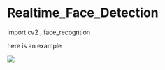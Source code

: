 <h1>Realtime_Face_Detection</h1>
import cv2 , face_recogntion
<br>
<p>here is an example</p>
<img src="https://cdn.discordapp.com/attachments/865789808630431774/865884081049174026/unknown.png">
